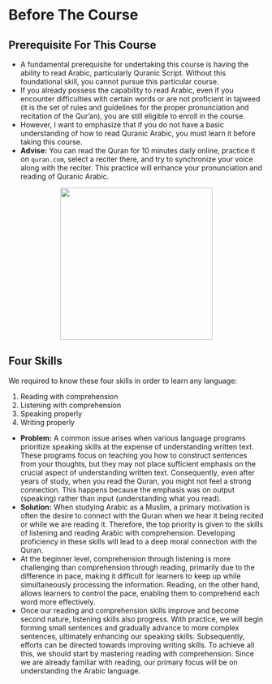 # Before The Course

## Prerequisite For This Course
- A fundamental prerequisite for undertaking this course is having the ability to read Arabic, particularly Quranic Script. Without this foundational skill, you cannot pursue this particular course.
- If you already possess the capability to read Arabic, even if you encounter difficulties with certain words or are not proficient in tajweed (it is the set of rules and guidelines for the proper pronunciation and recitation of the Qur’an), you are still eligible to enroll in the course.
- However, I want to emphasize that if you do not have a basic understanding of how to read Quranic Arabic, you must learn it before taking this course.
- **Advise:** You can read the Quran for 10 minutes daily online, practice it on `quran.com`, select a reciter there, and try to synchronize your voice along with the reciter. This practice will enhance your pronunciation and reading of Quranic Arabic.

<p align="center">
  <img src="https://github.com/mdfnam/QnA/assets/156814846/595dc351-9abb-4905-a16a-3d6fc76ceed3" width="300">
</p>

## Four Skills
We required to know these four skills in order to learn any language: 
1. Reading with comprehension
2. Listening with comprehension
3. Speaking properly
4. Writing properly
- **Problem:** A common issue arises when various language programs prioritize speaking skills at the expense of understanding written text. These programs focus on teaching you how to construct sentences from your thoughts, but they may not place sufficient emphasis on the crucial aspect of understanding written text. Consequently, even after years of study, when you read the Quran, you might not feel a strong connection. This happens because the emphasis was on output (speaking) rather than input (understanding what you read).
- **Solution:** When studying Arabic as a Muslim, a primary motivation is often the desire to connect with the Quran when we hear it being recited or while we are reading it. Therefore, the top priority is given to the skills of listening and reading Arabic with comprehension. Developing proficiency in these skills will lead to a deep moral connection with the Quran.
- At the beginner level, comprehension through listening is more challenging than comprehension through reading, primarily due to the difference in pace, making it difficult for learners to keep up while simultaneously processing the information. Reading, on the other hand, allows learners to control the pace, enabling them to comprehend each word more effectively.
- Once our reading and comprehension skills improve and become second nature, listening skills also progress. With practice, we will begin forming small sentences and gradually advance to more complex sentences, ultimately enhancing our speaking skills. Subsequently, efforts can be directed towards improving writing skills. To achieve all this, we should start by mastering reading with comprehension. Since we are already familiar with reading, our primary focus will be on understanding the Arabic language.

